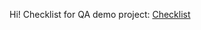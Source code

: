 Hi!
Checklist for QA demo project: <a href="https://docs.google.com/spreadsheets/d/1t8GirydyPb5oMt0cGoVJEo-0Cd1CtV_KLafeAoDm1jY/edit?usp=sharing" target="_blank">Checklist</a>
